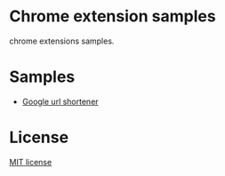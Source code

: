 # Chrome extension samples

chrome extensions samples.

# Samples

- [Google url shortener](/google-url-shortener)

# License

[MIT license](http://opensource.org/licenses/MIT)

